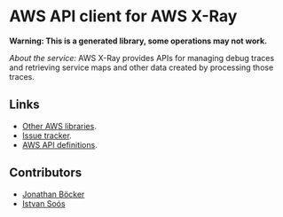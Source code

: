 # AWS API client for AWS X-Ray

**Warning: This is a generated library, some operations may not work.**

*About the service:*
AWS X-Ray provides APIs for managing debug traces and retrieving service
maps and other data created by processing those traces.

## Links

- [Other AWS libraries](https://github.com/agilord/aws_client/tree/master/generated).
- [Issue tracker](https://github.com/agilord/aws_client/issues).
- [AWS API definitions](https://github.com/aws/aws-sdk-js/tree/master/apis).

## Contributors

- [Jonathan Böcker](https://github.com/Schwusch)
- [Istvan Soós](https://github.com/isoos)

